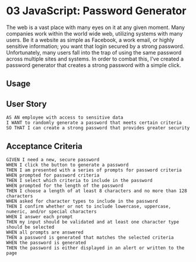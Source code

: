 # 03 JavaScript: Password Generator

The web is a vast place with many eyes on it at any given moment. Many companies work within the world wide web, utilizing systems with many users. Be it a website as simple as Facebook, a work email, or highly sensitive information; you want that login secured by a strong password. Unfortunately, many users fall into the trap of using the same password across multiple sites and systems. In order to combat this, I've created a password generator that creates a strong password with a simple click.

## Usage

## User Story

```
AS AN employee with access to sensitive data
I WANT to randomly generate a password that meets certain criteria
SO THAT I can create a strong password that provides greater security
```

## Acceptance Criteria

```
GIVEN I need a new, secure password
WHEN I click the button to generate a password
THEN I am presented with a series of prompts for password criteria
WHEN prompted for password criteria
THEN I select which criteria to include in the password
WHEN prompted for the length of the password
THEN I choose a length of at least 8 characters and no more than 128 characters
WHEN asked for character types to include in the password
THEN I confirm whether or not to include lowercase, uppercase, numeric, and/or special characters
WHEN I answer each prompt
THEN my input should be validated and at least one character type should be selected
WHEN all prompts are answered
THEN a password is generated that matches the selected criteria
WHEN the password is generated
THEN the password is either displayed in an alert or written to the page
```

